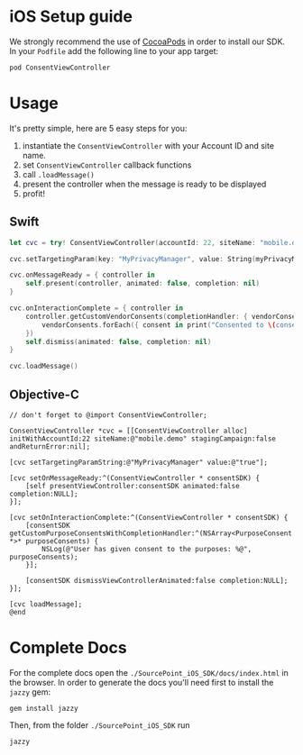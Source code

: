 
# iOS Setup guide

We strongly recommend the use of [CocoaPods](https://cocoapods.org) in order to install our SDK.
In your `Podfile` add the following line to your app target:

```
pod ConsentViewController
```

# Usage

It's pretty simple, here are 5 easy steps for you:

1. instantiate the `ConsentViewController` with your Account ID and site name.
2. set `ConsentViewController` callback functions
3. call `.loadMessage()`
4. present the controller when the message is ready to be displayed
5. profit!

## Swift
```swift
let cvc = try! ConsentViewController(accountId: 22, siteName: "mobile.demo", stagingCampaign: false)

cvc.setTargetingParam(key: "MyPrivacyManager", value: String(myPrivacyManager))

cvc.onMessageReady = { controller in
    self.present(controller, animated: false, completion: nil)
}

cvc.onInteractionComplete = { controller in
    controller.getCustomVendorConsents(completionHandler: { vendorConsents in
        vendorConsents.forEach({ consent in print("Consented to \(consent)") })
    })
    self.dismiss(animated: false, completion: nil)
}

cvc.loadMessage()
```

## Objective-C
```obj-c
// don't forget to @import ConsentViewController;

ConsentViewController *cvc = [[ConsentViewController alloc] initWithAccountId:22 siteName:@"mobile.demo" stagingCampaign:false andReturnError:nil];

[cvc setTargetingParamString:@"MyPrivacyManager" value:@"true"];

[cvc setOnMessageReady:^(ConsentViewController * consentSDK) {
    [self presentViewController:consentSDK animated:false completion:NULL];
}];

[cvc setOnInteractionComplete:^(ConsentViewController * consentSDK) {
    [consentSDK getCustomPurposeConsentsWithCompletionHandler:^(NSArray<PurposeConsent *>* purposeConsents) {
        NSLog(@"User has given consent to the purposes: %@", purposeConsents);
    }];

    [consentSDK dismissViewControllerAnimated:false completion:NULL];
}];

[cvc loadMessage];
@end

```

# Complete Docs
For the complete docs open the `./SourcePoint_iOS_SDK/docs/index.html` in the browser.
In order to generate the docs you'll need first to install the `jazzy` gem:

    gem install jazzy

Then, from the folder `./SourcePoint_iOS_SDK` run

    jazzy
